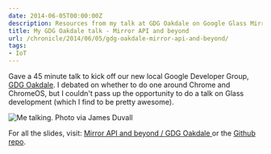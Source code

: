 ```yaml
---
date: 2014-06-05T00:00:00Z
description: Resources from my talk at GDG Oakdale on Google Glass Mirror API
title: My GDG Oakdale talk - Mirror API and beyond
url: /chronicle/2014/06/05/gdg-oakdale-mirror-api-and-beyond/
tags:
- IoT
---
```


Gave a 45 minute talk to kick off our new local Google Developer Group, [GDG Oakdale](https://plus.google.com/b/117677091518865462359/117677091518865462359/about). I debated on whether to do one around Chrome and ChromeOS, but I couldn't pass up the opportunity to do a talk on Glass development (which I find to be pretty awesome).

<img src="https://storage.googleapis.com/jdr-public-imgs/blog-archive/2014/06/IMG_20140604_190558.jpg" alt="Me talking. Photo via James Duvall" />

For all the slides, visit: [Mirror API and beyond / GDG Oakdale ](https://www.justinribeiro.com/talks/mirror-api-and-beyond-gdg-oakdale/#/) or the [Github repo](https://github.com/justinribeiro/mirror-api-and-beyond-gdg-oakdale).
